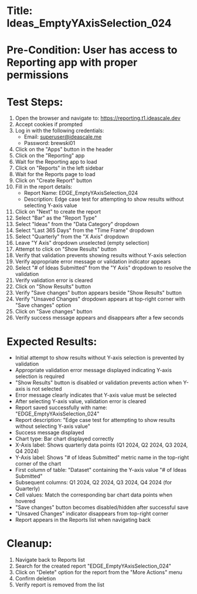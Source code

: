 # Title: Ideas_EmptyYAxisSelection_024

# Pre-Condition: User has access to Reporting app with proper permissions

# Test Steps:
1. Open the browser and navigate to: https://reporting.t1.ideascale.dev
2. Accept cookies if prompted
3. Log in with the following credentials:
   - Email: superuser@ideascale.me
   - Password: brewski01
4. Click on the "Apps" button in the header
5. Click on the "Reporting" app
6. Wait for the Reporting app to load
7. Click on "Reports" in the left sidebar
8. Wait for the Reports page to load
9. Click on "Create Report" button
10. Fill in the report details:
    - Report Name: EDGE_EmptyYAxisSelection_024
    - Description: Edge case test for attempting to show results without selecting Y-axis value
11. Click on "Next" to create the report
12. Select "Bar" as the "Report Type"
13. Select "Ideas" from the "Data Category" dropdown
14. Select "Last 365 Days" from the "Time Frame" dropdown
15. Select "Quarterly" from the "X Axis" dropdown
16. Leave "Y Axis" dropdown unselected (empty selection)
17. Attempt to click on "Show Results" button
18. Verify that validation prevents showing results without Y-axis selection
19. Verify appropriate error message or validation indicator appears
20. Select "# of Ideas Submitted" from the "Y Axis" dropdown to resolve the validation
21. Verify validation error is cleared
22. Click on "Show Results" button
23. Verify "Save changes" button appears beside "Show Results" button
24. Verify "Unsaved Changes" dropdown appears at top-right corner with "Save changes" option
25. Click on "Save changes" button
26. Verify success message appears and disappears after a few seconds

# Expected Results:
- Initial attempt to show results without Y-axis selection is prevented by validation
- Appropriate validation error message displayed indicating Y-axis selection is required
- "Show Results" button is disabled or validation prevents action when Y-axis is not selected
- Error message clearly indicates that Y-axis value must be selected
- After selecting Y-axis value, validation error is cleared
- Report saved successfully with name: "EDGE_EmptyYAxisSelection_024"
- Report description: "Edge case test for attempting to show results without selecting Y-axis value"
- Success message displayed
- Chart type: Bar chart displayed correctly
- X-Axis label: Shows quarterly data points (Q1 2024, Q2 2024, Q3 2024, Q4 2024)
- Y-Axis label: Shows "# of Ideas Submitted" metric name in the top-right corner of the chart
- First column of table: "Dataset" containing the Y-axis value "# of Ideas Submitted"
- Subsequent columns: Q1 2024, Q2 2024, Q3 2024, Q4 2024 (for Quarterly)
- Cell values: Match the corresponding bar chart data points when hovered
- "Save changes" button becomes disabled/hidden after successful save
- "Unsaved Changes" indicator disappears from top-right corner
- Report appears in the Reports list when navigating back

# Cleanup:
1. Navigate back to Reports list
2. Search for the created report "EDGE_EmptyYAxisSelection_024"
3. Click on "Delete" option for the report from the "More Actions" menu
4. Confirm deletion
5. Verify report is removed from the list